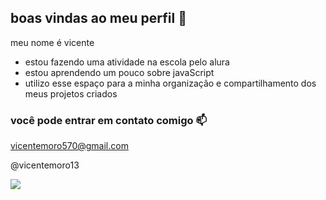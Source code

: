 ## boas vindas ao meu perfil 🤙

meu nome é vicente 

- estou fazendo uma atividade na escola pelo alura
- estou aprendendo um pouco sobre javaScript
- utilizo esse espaço para a minha organização e compartilhamento dos meus projetos criados

### você pode entrar em contato comigo 📫

vicentemoro570@gmail.com

@vicentemoro13

![](https://tenor.com/pt-BR/view/mario-f-you-middle-finger-flip-off-gif-7760636297757702919)
